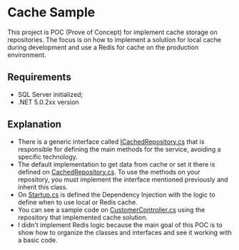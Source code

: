 # Cache Sample

This project is POC (Prove of Concept) for implement cache storage on repositories. The focus is on how to implement a solution for local cache during development and use a Redis for cache on the production environment.

## Requirements

- SQL Server initialized;
- .NET 5.0.2xx version

## Explanation

- There is a generic interface called [ICachedRepository.cs](./Repositories/ICachedRepository.cs) that is responsible for defining the main methods for the service, avoiding a specific technology.
- The default implementation to get data from cache or set it there is defined on [CachedRepository.cs](./Repositories/CachedRepository.cs). To use the methods on your repository, you must implement the interface mentioned previously and inherit this class.
- On [Startup.cs](./Startup.cs) is defined the Dependency Injection with the logic to define when to use local or Redis cache.
- You can see a sample code on [CustomerController.cs](./Controllers/CustomerController.cs) using the repository that implemented cache solution.
- I didn't implement Redis logic because the main goal of this POC is to show how to organize the classes and interfaces and see it working with a basic code.
